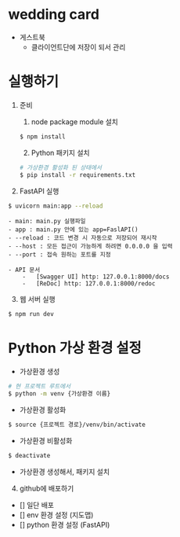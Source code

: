 # wedding card

-   게스트북
    -   클라이언트단에 저장이 되서 관리

# 실행하기

1. 준비

    1. node package module 설치

    ```bash
    $ npm install
    ```

    2. Python 패키지 설치

    ```bash
    # 가상환경 활성화 된 상태에서
    $ pip install -r requirements.txt
    ```

2. FastAPI 실행

```bash
$ uvicorn main:app --reload
```

    - main: main.py 실행파일
    - app : main.py 안에 있는 app=FaslAPI()
    - --reload : 코드 변경 시 자동으로 저장되어 재시작
    - --host : 모든 접근이 가능하게 하려면 0.0.0.0 을 입력
    - --port : 접속 원하는 포트를 지정

    - API 문서
        -   [Swagger UI] http: 127.0.0.1:8000/docs
        -   [ReDoc] http: 127.0.0.1:8000/redoc

3. 웹 서버 실행

```bash
$ npm run dev
```

# Python 가상 환경 설정

-   가상환경 생성

```bash
# 현 프로젝트 루트에서
$ python -m venv {가상환경 이름}
```

-   가상환경 활성화

```bash
$ source {프로젝트 경로}/venv/bin/activate
```

-   가상환경 비활성화

```bash
$ deactivate
```

-   가상환경 생성해서, 패키지 설치

4. github에 배포하기

-   [] 일단 배포
-   [] env 환경 설정 (지도맵)
-   [] python 환경 설정 (FastAPI)
